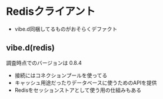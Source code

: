 # Redisクライアント

- vibe.d同梱してるものがおそらくデファクト

## vibe.d(redis)

調査時点でのバージョンは 0.8.4

- 接続にはコネクションプールを使ってる
- キャッシュ用途だったりデータベースに使うためのAPIを提供
- Redisをセッションストアとして使う用の仕組みもある
